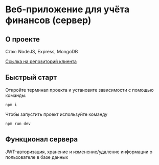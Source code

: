 # Веб-приложение для учёта финансов (сервер)
## О проекте
Стэк: NodeJS, Express, MongoDB

[Ссылка на репозиторий клиента](https://github.com/z1n1n85/finance-app)
## Быстрый старт
Откройте терминал проекта и установите зависимости с помощью команды:
~~~
npm i
~~~
Чтобы запустить проект используйте команду
~~~
npm run dev
~~~
## Функционал сервера
JWT-авторизация, хранение и изменение/удаление информации о пользователе в базе данных
